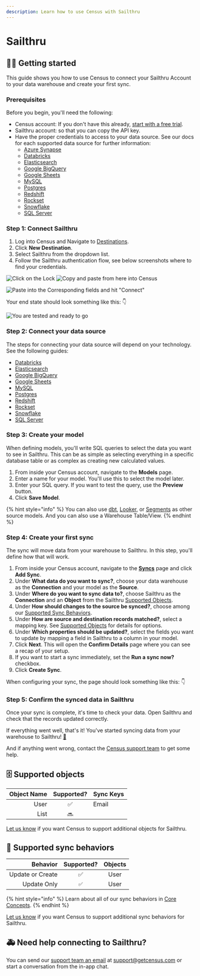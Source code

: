 ```yaml
---
description: Learn how to use Census with Sailthru
---
```


# Sailthru

## 🏃‍♂️ Getting started

This guide shows you how to use Census to connect your Sailthru Account to your data warehouse and create your first sync.

### **Prerequisites**

Before you begin, you'll need the following:

* Census account: If you don't have this already, [start with a free trial](https://app.getcensus.com/).
* Sailthru account: so that you can copy the API key.
* Have the proper credentials to access to your data source. See our docs for each supported data source for further information:
  * [Azure Synapse](../sources/azure-synapse.md)
  * [Databricks](https://docs.getcensus.com/sources/databricks)
  * [Elasticsearch](https://docs.getcensus.com/sources/elasticsearch)
  * [Google BigQuery](https://docs.getcensus.com/sources/google-bigquery)
  * [Google Sheets](https://docs.getcensus.com/sources/google-sheets)
  * [MySQL](https://docs.getcensus.com/sources/mysql)
  * [Postgres](https://docs.getcensus.com/sources/postgres)
  * [Redshift](https://docs.getcensus.com/sources/redshift)
  * [Rockset](https://docs.getcensus.com/sources/rockset)
  * [Snowflake](https://docs.getcensus.com/sources/snowflake)
  * [SQL Server](https://docs.getcensus.com/sources/sql-server)

### Step 1: Connect Sailthru

1. Log into Census and Navigate to [Destinations](https://app.getcensus.com/destinations).
2. Click **New Destination**.
3. Select Sailthru from the dropdown list.
4. Follow the Sailthru authentication flow, see below screenshots where to find your credentials.

![Click on the Lock](<../.gitbook/assets/API and Postbacks Sailthru.png>) ![Copy and paste from here into Census](<../.gitbook/assets/API Key and Secret.png>)

![Paste into the Corresponding fields and hit "Connect"](<../.gitbook/assets/Census Sailthru Configuration.png>)

Your end state should look something like this: 👇

![You are tested and ready to go](<../.gitbook/assets/Sailthru Tested.png>)

### Step 2: Connect your data source

The steps for connecting your data source will depend on your technology. See the following guides:

* [Databricks](../sources/databricks.md)
* [Elasticsearch](../sources/elasticsearch.md)
* [Google BigQuery](../sources/google-bigquery.md)
* [Google Sheets](google-sheets.md)
* [MySQL](../sources/mysql.md)
* [Postgres](../sources/postgres.md)
* [Redshift](../sources/redshift.md)
* [Rockset](../sources/rockset.md)
* [Snowflake](../sources/snowflake.md)
* [SQL Server](../sources/sql-server.md)

### Step 3: Create your model

When defining models, you'll write SQL queries to select the data you want to see in Sailthru. This can be as simple as selecting everything in a specific database table or as complex as creating new calculated values.

1. From inside your Census account, navigate to the **Models** page.
2. Enter a name for your model. You'll use this to select the model later.
3. Enter your SQL query. If you want to test the query, use the **Preview** button.
4. Click **Save Model**.

{% hint style="info" %}
You can also use [dbt](../basics/data-models-and-entities/models/native-dbt-integration.md), [Looker](../basics/data-models-and-entities/models/looker.md), or [Segments](broken-reference/) as other source models. And you can also use a Warehouse Table/View.
{% endhint %}

### Step 4: Create your first sync

The sync will move data from your warehouse to Sailthru. In this step, you'll define how that will work.

1. From inside your Census account, navigate to the [**Syncs**](https://app.getcensus.com/syncs) page and click **Add Sync**.
2. Under **What data do you want to sync?**, choose your data warehouse as the **Connection** and your model as the **Source**.
3. Under **Where do you want to sync data to?**, choose Sailthru as the **Connection** and an **Object** from the Sailthru [Supported Objects](sailthru.md#supported-objects).
4. Under **How should changes to the source be synced?**, choose among our [Supported Sync Behaviors](sailthru.md#supported-sync-behaviors).
5. Under **How are source and destination records matched?**, select a mapping key. See [Supported Objects](sailthru.md#supported-objects) for details for options.
6. Under **Which properties should be updated?**, select the fields you want to update by mapping a field in Sailthru to a column in your model.
7. Click **Next**. This will open the **Confirm Details** page where you can see a recap of your setup.
8. If you want to start a sync immediately, set the **Run a sync now?** checkbox.
9. Click **Create Sync**.

When configuring your sync, the page should look something like this: 👇

### Step 5: Confirm the synced data in Sailthru

Once your sync is complete, it's time to check your data. Open Sailthru and check that the records updated correctly.

If everything went well, that's it! You've started syncing data from your warehouse to Sailthru! [🥳️](https://emojikeyboard.org/copy/Partying\_Face\_Emoji\_%F0%9F%A5%B3%EF%B8%8F?utm\_source=extlink)

And if anything went wrong, contact the [Census support team](mailto:support@getcensus.com) to get some help.

## 🗄 Supported objects

| **Object Name** | **Supported?** | **Sync Keys** |
| --------------: | :------------: | --------------- |
|            User |        ✅       | Email           |
|            List |       🔜       |                 |

[Let us know](mailto:support@getcensus.com) if you want Census to support additional objects for Sailthru.

## 🔄 Supported sync behaviors

|     **Behavior** | **Supported?** | **Objects** |
| ---------------: | :------------: | :---------: |
| Update or Create |        ✅       |     User    |
|      Update Only |       `✅`      |     User    |

{% hint style="info" %}
Learn about all of our sync behaviors in [Core Concepts](../basics/core-concept/#sync-behaviors).
{% endhint %}

[Let us know](mailto:support@getcensus.com) if you want Census to support additional sync behaviors for Sailthru.

## 🚑 Need help connecting to Sailthru?

You can send our [support team an email](mailto:support@getcensus.com) at support@getcensus.com or start a conversation from the in-app chat.
